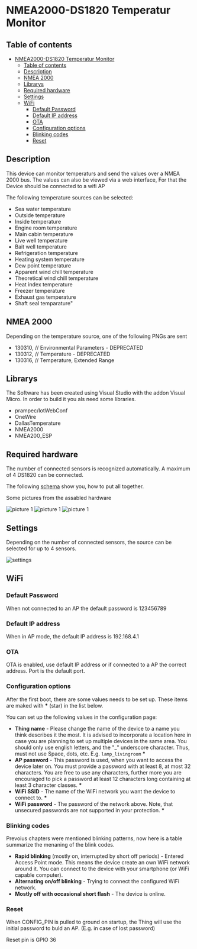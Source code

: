 # NMEA2000-DS1820 Temperatur Monitor

## Table of contents
- [NMEA2000-DS1820 Temperatur Monitor](#nmea2000-ds1820-temperatur-monitor)
	- [Table of contents](#table-of-contents)
	- [Description ](#description-)
	- [NMEA 2000 ](#nmea-2000-)
	- [Librarys ](#librarys-)
	- [Required hardware ](#required-hardware-)
	- [Settings ](#settings-)
	- [WiFi ](#wifi-)
		- [Default Password ](#default-password-)
		- [Default IP address ](#default-ip-address-)
		- [OTA ](#ota-)
		- [Configuration options ](#configuration-options-)
		- [Blinking codes ](#blinking-codes-)
		- [Reset ](#reset-)

## Description <a name="description"></a>

This device can monitor temperaturs and send the values over a NMEA 2000 bus. The values can also be viewed via a web interface, For that the Device should be connected to a wifi AP

The following temperature sources can be selected:

- Sea water temperature
- Outside temperature
- Inside temperature
- Engine room temperature
- Main cabin temperature
- Live well temperature
- Bait well temperature
- Refrigeration temperature
- Heating system temperature
- Dew point temperature
- Apparent wind chill temperature
- Theoretical wind chill temperature
- Heat index temperature
- Freezer temperature
- Exhaust gas temperature
- Shaft seal temparature"

## NMEA 2000 <a name="nmea2000"></a>

Depending on the temperature source, one of the following PNGs are sent

- 130310, // Environmental Parameters - DEPRECATED
- 130312, // Temperature - DEPRECATED
- 130316, // Temperature, Extended Range


## Librarys <a name="libs"></a>

The Software has been created using Visual Studio with the addon Visual Micro. In order to build it you als need some libraries.

- prampec/IotWebConf
- OneWire
- DallasTemperature
- NMEA2000
- NMEA200_ESP

## Required hardware <a name="hardware"></a>

The number of connected sensors is recognized automatically. A maximum of 4 DS1820 can be connected.

The following [schema](/sch/NMEA2000-DS1820.pdf) show you, how to put all together.

Some pictures from the assabled hardware

<img title="picture 1" src="/img/20230723_085806591_iOS.jpg">
<img title="picture 1" src="/img/20230723_085811033_iOS.jpg">
<img title="picture 1" src="/img/20230723_085825516_iOS.jpg">


## Settings <a name="settings"></a>

Depending on the number of connected sensors, the source can be selected for up to 4 sensors.

<img title="settings" src="/img/settings-temperatur.png">

## WiFi <a name="wifi"></a>

### Default Password <a name="wifipassword"></a>

When not connected to an AP the default password is 123456789

### Default IP address <a name="wifiipaddress"></a>

When in AP mode, the default IP address is 192.168.4.1

### OTA <a name="wifiota"></a>
OTA is enabled, use default IP address or if connected to a AP the correct address.
Port is the default port.

### Configuration options <a name="wificonfiguration"></a>

After the first boot, there are some values needs to be set up.
These items are maked with __*__ (star) in the list below.

You can set up the following values in the configuration page:

-  __Thing name__ - Please change the name of the device to
a name you think describes it the most. It is advised to
incorporate a location here in case you are planning to
set up multiple devices in the same area. You should only use
english letters, and the "_" underscore character. Thus, must not
use Space, dots, etc. E.g. `lamp_livingroom` __*__
- __AP password__ - This password is used, when you want to
access the device later on. You must provide a password with at least 8,
at most 32 characters.
You are free to use any characters, further more you are
encouraged to pick a password at least 12 characters long containing
at least 3 character classes. __*__
- __WiFi SSID__ - The name of the WiFi network you want the device
to connect to. __*__
- __WiFi password__ - The password of the network above. Note, that
unsecured passwords are not supported in your protection. __*__

### Blinking codes <a name="wifiblinkingcodes"></a>

Prevoius chapters were mentioned blinking patterns, now here is a
table summarize the menaning of the blink codes.

- __Rapid blinking__ (mostly on, interrupted by short off periods) -
Entered Access Point mode. This means the device create an own WiFi
network around it. You can connect to the device with your smartphone
(or WiFi capable computer).
- __Alternating on/off blinking__ - Trying to connect the configured
WiFi network.
- __Mostly off with occasional short flash__ - The device is online.

### Reset <a name="wifireset"></a>

When CONFIG_PIN is pulled to ground on startup, the Thing will use the initial
password to buld an AP. (E.g. in case of lost password)

Reset pin is GPIO 36